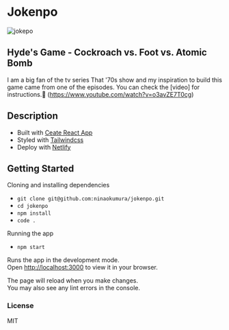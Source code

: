 # Jokenpo

![jokepo](https://user-images.githubusercontent.com/79299205/156905022-a1e5d8a3-add0-4789-8869-7e3fee462a30.JPG)

## Hyde's Game - Cockroach vs. Foot vs. Atomic Bomb

I am a big fan of the tv series That '70s show and my inspiration to build this game came from one of the episodes. You can check the [video] for instructions.🙂
(https://www.youtube.com/watch?v=o3avZE7T0cg)

## Description

- Built with [Ceate React App](https://create-react-app.dev/)
- Styled with [Tailwindcss](https://tailwindcss.com/)
- Deploy with [Netlify](https://www.netlify.com/)

## Getting Started

Cloning and installing dependencies

- `git clone git@github.com:ninaokumura/jokenpo.git`
- `cd jokenpo`
- `npm install`
- `code .`

Running the app

- `npm start`

Runs the app in the development mode.\
Open [http://localhost:3000](http://localhost:3000) to view it in your browser.

The page will reload when you make changes.\
You may also see any lint errors in the console.

### License

MIT
